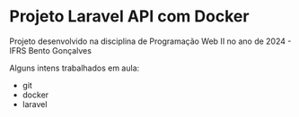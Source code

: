 # Projeto Laravel API com Docker
Projeto desenvolvido na disciplina de Programação Web II no ano de 2024 - IFRS Bento Gonçalves

Alguns intens trabalhados em aula:
 * git
 * docker
 * laravel
